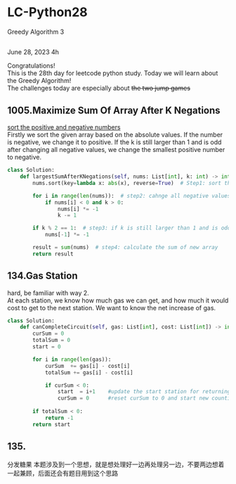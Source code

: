 # LC-Python28
Greedy Algorithm 3


## 

June 28, 2023  4h

Congratulations!\
This is the 28th day for leetcode python study. Today we will learn about the Greedy Algorithm!\
The challenges today are especially about ~~the two jump games~~

## 1005.Maximize Sum Of Array After K Negations
[sort the positive and negative numbers](https://www.geeksforgeeks.org/python-rearrange-positive-and-negative-elements/)\
Firstly we sort the given array based on the absolute values. If the number is negative, we change it to positive. If the k is still larger than 1 and is odd after changing all negative values, we change the smallest positive number to negative.
```python 
class Solution:
    def largestSumAfterKNegations(self, nums: List[int], k: int) -> int:
        nums.sort(key=lambda x: abs(x), reverse=True)  # Step1: sort the given array according to the absolute values from largest to smallest

        for i in range(len(nums)):  # step2: cahnge all negative values to posiitive for at most k times
            if nums[i] < 0 and k > 0:
                nums[i] *= -1
                k -= 1

        if k % 2 == 1:  # step3: if k is still larger than 1 and is odd, change the smallest positive number to negative
            nums[-1] *= -1

        result = sum(nums)  # step4: calculate the sum of new array
        return result
```


## 134.Gas Station
hard, be familiar with way 2.\
At each station, we know how much gas we can get, and how much it would cost to get to the next station. We want to know the net increase of gas. 
```python
class Solution:
    def canCompleteCircuit(self, gas: List[int], cost: List[int]) -> int:
        curSum = 0
        totalSum = 0
        start = 0

        for i in range(len(gas)):
            curSum  += gas[i] - cost[i]
            totalSum += gas[i] - cost[i]

            if curSum < 0:
                start  = i+1    #update the start station for returning the correct start
                curSum = 0      #reset curSum to 0 and start new counting
            
        if totalSum < 0:
            return -1
        return start
```


## 135. 
分发糖果 本题涉及到一个思想，就是想处理好一边再处理另一边，不要两边想着一起兼顾，后面还会有题目用到这个思路 





